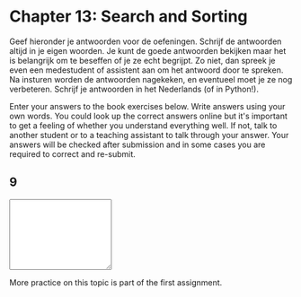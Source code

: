 # Chapter 13: Search and Sorting

Geef hieronder je antwoorden voor de oefeningen. Schrijf de antwoorden altijd in je eigen woorden. Je kunt de goede antwoorden bekijken maar het is belangrijk om te beseffen of je ze echt begrijpt. Zo niet, dan spreek je even een medestudent of assistent aan om het antwoord door te spreken. Na insturen worden de antwoorden nagekeken, en eventueel moet je ze nog verbeteren. Schrijf je antwoorden in het Nederlands (of in Python!).

Enter your answers to the book exercises below. Write answers using your own words. You could look up the correct answers online but it's important to get a feeling of whether you understand everything well. If not, talk to another student or to a teaching assistant to talk through your answer. Your answers will be checked after submission and in some cases you are required to correct and re-submit.

## 9

<textarea name="form[q9]" rows="8" required></textarea>

More practice on this topic is part of the first assignment.
